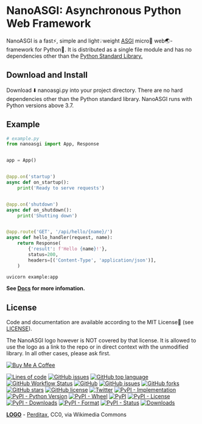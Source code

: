 #  NanoASGI: Asynchronous Python Web Framework

NanoASGI is a fast:zap:, simple and light:bulb:weight [ASGI](https://asgi.readthedocs.io "Asynchronous Server Gateway Interface") micro:microscope: web:earth_asia:-framework for Python:snake:. It is distributed as a single file module and has no dependencies other than the [Python Standard Library.](http://docs.python.org/library/)


## Download and Install

Download :arrow_down: nanoasgi.py into your project directory. There are no hard dependencies other than the Python standard library. NanoASGI runs with Python versions above 3.7.


## Example

```python
# example.py
from nanoasgi import App, Response


app = App()


@app.on('startup')
async def on_startup():
    print('Ready to serve requests')


@app.on('shutdown')
async def on_shutdown():
    print('Shutting down')


@app.route('GET', '/api/hello/{name}/')
async def hello_handler(request, name):
    return Response(
        {'result': f'Hello {name}!'},
        status=200,
        headers=[('Content-Type', 'application/json')],
    )
```
```bash
uvicorn example:app
```
**See [Docs](docs) for more infomation.**
## License

Code and documentation are available according to the MIT License:page_with_curl: (see [LICENSE](LICENSE)).

The NanoASGI logo however is NOT covered by that license. It is allowed to use the logo as a link to the repo or in direct context with the unmodified library. In all other cases, please ask first.

[![Buy Me A Coffee](https://cdn.buymeacoffee.com/buttons/v2/default-yellow.png)](https://www.buymeacoffee.com/Ksengine)

[![Lines of code](https://img.shields.io/tokei/lines/github/nanoasgi/nanoasgi?logo=github&style=flat-square)](#nolink)
[![GitHub issues](https://img.shields.io/github/issues/nanoasgi/nanoasgi?logo=github&style=flat-square)](#nolink)
[![GitHub top language](https://img.shields.io/github/languages/top/nanoasgi/nanoasgi?logo=python&style=flat-square&labelColor=f0ffff)](#nolink)
[![GitHub Workflow Status](https://img.shields.io/github/workflow/status/nanoasgi/nanoasgi/Python%20package?logo=github)](#nolink)
[![GitHub](https://img.shields.io/github/license/nanoasgi/nanoasgi?style=flat-square&logo=github)](#nolink)
[![GitHub issues](https://img.shields.io/github/issues/nanoasgi/NanoASGI?logo=github&style=flat-square)](https://github.com/nanoasgi/NanoASGI/issues)
[![GitHub forks](https://img.shields.io/github/forks/nanoasgi/NanoASGI?logo=github&style=flat-square)](https://github.com/nanoasgi/NanoASGI/network)
[![GitHub stars](https://img.shields.io/github/stars/nanoasgi/NanoASGI?logo=github&style=flat-square)](https://github.com/nanoasgi/NanoASGI/stargazers)
[![GitHub license](https://img.shields.io/github/license/nanoasgi/NanoASGI?logo=github&style=flat-square)](https://github.com/nanoasgi/NanoASGI/blob/main/LICENSE)
[![Twitter](https://img.shields.io/twitter/url?style=social&url=https%3A%2F%2Fgithub.com%2Fnanoasgi%2FNanoASGI)](https://twitter.com/intent/tweet?text=Wow:&url=https%3A%2F%2Fgithub.com%2Fnanoasgi%2FNanoASGI)
[![PyPI - Implementation](https://img.shields.io/pypi/implementation/nanoasgi?logo=pypi&labelColor=f0ffff&style=flat-square)](#nolink)
[![PyPI - Python Version](https://img.shields.io/pypi/pyversions/nanoasgi?logo=python&labelColor=f0ffff&style=flat-square)](#nolink)
[![PyPI - Wheel](https://img.shields.io/pypi/wheel/nanoasgi?logo=pypi&labelColor=f0ffff&style=flat-square)](#nolink)
[![PyPI](https://img.shields.io/pypi/v/nanoasgi?logo=pypi&labelColor=f0ffff&style=flat-square)](#nolink)
[![PyPI - License](https://img.shields.io/pypi/l/nanoasgi?logo=pypi&labelColor=f0ffff&style=flat-square)](#nolink)
[![PyPI - Downloads](https://img.shields.io/pypi/dd/nanoasgi?logo=pypi&labelColor=f0ffff&style=flat-square)](#nolink)
[![PyPI - Format](https://img.shields.io/pypi/format/nanoasgi?logo=pypi&labelColor=f0ffff&style=flat-square)](#nolink)
[![PyPI - Status](https://img.shields.io/pypi/status/nanoasgi?logo=pypi&labelColor=f0ffff&style=flat-square)](#nolink)
[![Downloads](https://pepy.tech/badge/nanoasgi/week)](https://pepy.tech/project/nanoasgi)


[**LOGO**](#logo) - [Perditax](https://commons.wikimedia.org/wiki/File:C20_Fullerene.png), CC0, via Wikimedia Commons
